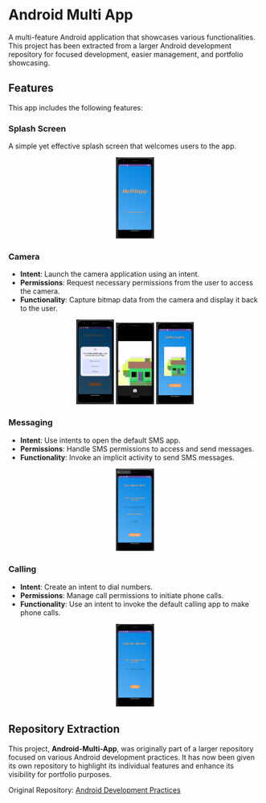 # Android Multi App

A multi-feature Android application that showcases various functionalities. This project has been extracted from a larger Android development repository for focused development, easier management, and portfolio showcasing.

## Features

This app includes the following features:

### Splash Screen

A simple yet effective splash screen that welcomes users to the app.

<p align="center">
  <img src="/screenshots/splash_screen.png" alt="Splash Screen" style="width:15%;">
</p>

### Camera

- **Intent**: Launch the camera application using an intent.
- **Permissions**: Request necessary permissions from the user to access the camera.
- **Functionality**: Capture bitmap data from the camera and display it back to the user.

<p align="center">
  <img src="/screenshots/camera_permission.png" alt="Camera Permission Request" style="width:15%;">
  <img src="/screenshots/camera_intent.png" alt="Camera Implicit Intent Invoked" style="width:15%;">
  <img src="/screenshots/camera_capture.png" alt="Camera Capture" style="width:15%;">
</p>

### Messaging

- **Intent**: Use intents to open the default SMS app.
- **Permissions**: Handle SMS permissions to access and send messages.
- **Functionality**: Invoke an implicit activity to send SMS messages.

<p align="center">
  <img src="/screenshots/messaging_main.png" alt="Messaging Feature" style="width:15%;">
</p>

### Calling

- **Intent**: Create an intent to dial numbers.
- **Permissions**: Manage call permissions to initiate phone calls.
- **Functionality**: Use an intent to invoke the default calling app to make phone calls.

<p align="center">
  <img src="/screenshots/calling.png" alt="Calling Feature" style="width:15%;">
</p>

## Repository Extraction

This project, **Android-Multi-App**, was originally part of a larger repository focused on various Android development practices. It has now been given its own repository to highlight its individual features and enhance its visibility for portfolio purposes.

Original Repository: [Android Development Practices](https://github.com/rmondev/Android-Development/tree/main/Practice/AS4_Multi_App)

